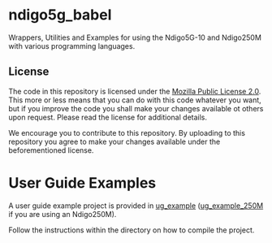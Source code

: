 # ndigo5g_babel
Wrappers, Utilities and Examples for using the Ndigo5G-10 and Ndigo250M with various programming languages.


## License

The code in this repository is licensed under the [Mozilla Public License 2.0](LICENSE). This more or less means that you can do with this code whatever you want, but if you improve the code you shall make your changes available ot others upon request. Please read the license for additional details. 

We encourage you to contribute to this repository. By uploading to this repository you agree to make your changes available under the beforementioned license.


# User Guide Examples

A user guide example project is provided in [ug_example](./ug_example)
([ug_example_250M](./ug_example_250M) if you are using an Ndigo250M).

Follow the instructions within the directory on how to compile the project.